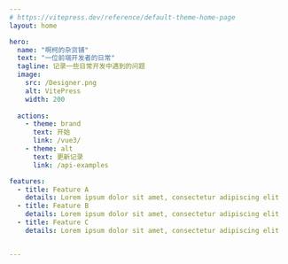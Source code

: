 ```yaml
---
# https://vitepress.dev/reference/default-theme-home-page
layout: home

hero:
  name: "啊柯的杂货铺"
  text: "一位前端开发者的日常"
  tagline: 记录一些日常开发中遇到的问题
  image:
    src: /Designer.png
    alt: VitePress
    width: 200
   
  actions:
    - theme: brand
      text: 开始   
      link: /vue3/
    - theme: alt
      text: 更新记录
      link: /api-examples

features:
  - title: Feature A
    details: Lorem ipsum dolor sit amet, consectetur adipiscing elit
  - title: Feature B
    details: Lorem ipsum dolor sit amet, consectetur adipiscing elit
  - title: Feature C
    details: Lorem ipsum dolor sit amet, consectetur adipiscing elit


---
```


